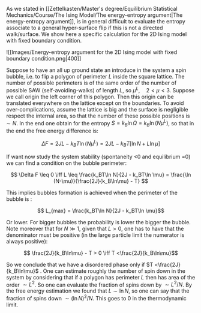 As we stated in [[Zettelkasten/Master's degree/Equilibrium Statistical Mechanics/Course/The Ising Model/The energy-entropy argument|The energy-entropy argument]], is in general difficult to evaluate the entropy associate to a general hyper-surface flip if this is not a directed walk/surface.
We show here a specific calculation for the 2D Ising model with fixed boundary condition.

![[Images/Energy-entropy argument for the 2D Ising model with fixed boundary condition.png|400]]

Suppose to have an all up ground state an introduce in the system a spin bubble, i.e. to flip a polygon of perimeter $L$ inside the square lattice.
The number of possible perimeters is of the same order of the number of possible SAW (self-avoiding-walks) of length $L$, so $\mu^L, \quad 2<\mu<3$. Suppose we call origin the left corner of this polygon. Then this origin can be translated everywhere on the lattice except on the boundaries. To avoid over-complications, assume the lattice is big and the surface is negligible respect the internal area, so that the number of these possible positions is $\sim N$.
In the end one obtain for the entropy $S = k_B\ln \Omega = k_B\ln (N\mu^L)$, so that in the end the free energy difference is:

$$ \Delta F = 2JL -  k_BT\ln (N\mu^L) = 2JL -  k_BT[\ln N + L\ln \mu]  $$

If want now study the system stability (spontaneity <0 and equilibrium =0) we can find a condition on the bubble perimeter:

$$ \Delta F \leq 0 \iff L \leq \frac{k_BT\ln N}{2J - k_BT\ln \mu} = \frac{\ln (N-\mu)}{\frac{2J}{k_B\ln\mu} - T} $$

This implies bubbles formation is achieved when the perimeter of the bubble is :

$$ L_{max} = \frac{k_BT\ln N}{2J - k_BT\ln \mu}$$

Or lower. For bigger bubbles the probability is lower the bigger the bubble.
Note moreover that for $N \gg 1$, given that $L > 0$, one has to have that the denominator must be positive (in the large particle limit the numerator is always positive):

$$ \frac{2J}{k_B\ln\mu} - T > 0 \iff  T <\frac{2J}{k_B\ln\mu}$$

So we conclude that we have a disordered phase only if $T <\frac{2J}{k_B\ln\mu}$ .
One can estimate roughly the number of spin down in the system by considering that if a polygon has perimeter $L$ then has area of the order $\sim L^2$. So one can evaluate the fraction of spins down by $\sim L^2/N$.
By the free energy estimation we found that $L \sim \ln N$, so one can say that the fraction of spins down $\sim (\ln N)^2/N$. This goes to 0 in the thermodynamic limit.

